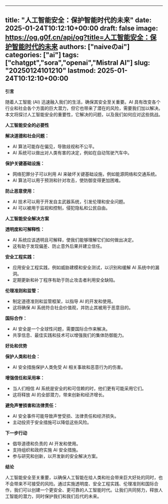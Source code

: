 
---
title: "人工智能安全：保护智能时代的未来"
date: 2025-01-24T10:12:10+00:00
draft: false
image: https://og.g0f.cn/api/og?title=人工智能安全：保护智能时代的未来
authors: ["naiveのai"]
categories: ["ai"]
tags: ["chatgpt","sora","openai","Mistral AI"]
slug: "20250124101210"
lastmod: 2025-01-24T10:12:10+00:00
---
**引言**

随着人工智能 (AI) 迅速融入我们的生活，确保其安全至关重要。AI 具有改变各个行业和社会各个方面的巨大潜力，但它也带来了潜在的风险，需要我们加以解决。本文将探讨人工智能安全的重要性，它解决的问题，以及我们如何应对这些挑战。

**人工智能安全的必要性**

**解决道德和社会问题：**
* AI 算法可能存在偏见，导致歧视和不公平。
* AI 系统可以做出对人类有害的决定，例如在自动驾驶汽车中。

**保护关键基础设施：**
* 网络犯罪分子可以利用 AI 来破坏关键基础设施，例如能源网络和交通系统。
* AI 算法可以用于预测和针对攻击，使防御变得更加困难。

**防止恶意使用：**
* AI 技术可以用于开发自主武器系统，引发伦理和安全问题。
* AI 可以被用于监视和控制，侵犯隐私和公民自由。

**人工智能安全解决方案**

**透明度和可解释性：**
* AI 系统应该透明且可解释，使我们能够理解它们如何做出决定。
* 这有助于发现偏差、防止意外后果并建立信任。

**安全工程实践：**
* 应用安全工程实践，例如威胁建模和安全测试，以识别和缓解 AI 系统中的漏洞。
* 定期更新和补丁程序有助于防止攻击者利用安全缺陷。

**伦理准则和监管：**
* 制定道德准则和监管框架，以指导 AI 的开发和使用。
* 这将确保 AI 系统符合社会价值观，并防止其被用于恶意目的。

**国际合作：**
* AI 安全是一个全球性问题，需要国际合作来解决。
* 共享信息、最佳实践和技术可以增强我们的集体防御能力。

**好处和优势**

**保护人类和社会：**
* AI 安全措施保护人类免受 AI 相关事故和恶意行为的伤害。

**增强信任和采用率：**
* 当人们相信 AI 系统是安全的和可信赖的时，他们更有可能采用它们。
* 这将释放 AI 的全部潜力，带来创新和经济增长。

**避免声誉损害和法律责任：**
* AI 安全事件可能导致声誉受损、法律责任和经济损失。
* 主动投资于安全措施可以降低这些风险。

**下一步行动**

* 倡导道德和负责的 AI 开发和使用。
* 支持组织和政府实施 AI 安全措施。
* 参与研究和创新，以开发新的安全解决方案。

**结论**

人工智能安全至关重要，以确保人工智能在给人类和社会带来巨大好处的同时，也不会带来不可接受的风险。通过实施透明度、安全工程实践、伦理准则和国际合作，我们可以创建一个更安全、更可靠的人工智能时代。让我们共同努力，释放人工智能的潜力，同时保护我们和我们后代的未来。